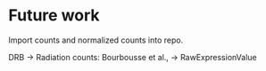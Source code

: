 # Future work



Import counts and normalized counts into repo.&#x20;



DRB -> Radiation counts: Bourbousse et al., -> RawExpressionValue

